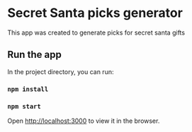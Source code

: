 # Secret Santa picks generator

This app was created to generate picks for secret santa gifts

## Run the app

In the project directory, you can run:

### `npm install`

### `npm start`

Open [http://localhost:3000](http://localhost:3000) to view it in the browser.

